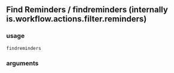 
## Find Reminders / findreminders (internally is.workflow.actions.filter.reminders)

### usage
`findreminders `

### arguments

